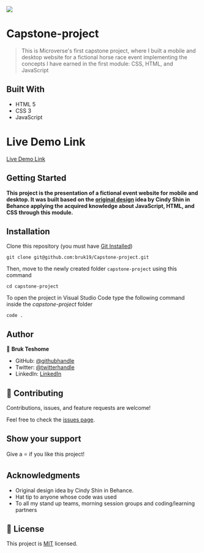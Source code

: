 ![](https://img.shields.io/badge/Microverse-blueviolet)

# Capstone-project

> This is Microverse's first capstone project, where I built a mobile and desktop website for a fictional horse race event implementing the concepts I have earned in the first module: CSS, HTML, and JavaScript


## Built With

- HTML 5
- CSS 3
- JavaScript

# Live Demo Link

[Live Demo Link](https://bruk19.github.io/Capstone-project/)

## Getting Started

**This project is the presentation of a fictional event website for mobile and desktop. It was built based on the [original design](https://www.behance.net/gallery/29845175/CC-Global-Summit-2015) idea by Cindy Shin in Behance applying the acquired knowledge about JavaScript, HTML, and CSS through this module.**

## Installation

Clone this repository (you must have [Git Installed](https://github.com/git-guides/install-git))

`git clone git@github.com:bruk19/Capstone-project.git` 

Then, move to the newly created folder `capstone-project` using this command

`cd capstone-project`

To open the project in Visual Studio Code type the following command inside the _capstone-project_ folder

`code .`


## Author

👤 **Bruk Teshome**

- GitHub: [@githubhandle](https://github.com/bruk19)
- Twitter: [@twitterhandle](https://twitter.com/Bruktesh)
- LinkedIn: [LinkedIn](https://linkedin.com/in/bruk-teshome-ab4325226)

## 🤝 Contributing

Contributions, issues, and feature requests are welcome!

Feel free to check the [issues page](../../issues/).

## Show your support

Give a ⭐️ if you like this project!

## Acknowledgments

- Original design idea by Cindy Shin in Behance.
- Hat tip to anyone whose code was used
- To all my stand up teams, morning session groups and coding/learning partners

## 📝 License


This project is [MIT](./MIT.md) licensed.

